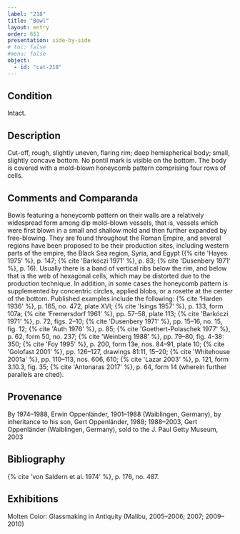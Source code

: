 ```yaml
---
label: "218"
title: "Bowl"
layout: entry
order: 651
presentation: side-by-side
# toc: false
#menu: false 
object:
  - id: "cat-218"
---
```


## Condition

Intact.

## Description

Cut-off, rough, slightly uneven, flaring rim; deep hemispherical body; small, slightly concave bottom. No pontil mark is visible on the bottom. The body is covered with a mold-blown honeycomb pattern comprising four rows of cells.

## Comments and Comparanda

Bowls featuring a honeycomb pattern on their walls are a relatively widespread form among dip mold–blown vessels, that is, vessels which were first blown in a small and shallow mold and then further expanded by free-blowing. They are found throughout the Roman Empire, and several regions have been proposed to be their production sites, including western parts of the empire, the Black Sea region, Syria, and Egypt ({% cite 'Hayes 1975' %}, p. 147; {% cite 'Barkóczi 1971' %}, p. 83; {% cite 'Dusenbery 1971' %}, p. 16). Usually there is a band of vertical ribs below the rim, and below that is the web of hexagonal cells, which may be distorted due to the production technique. In addition, in some cases the honeycomb pattern is supplemented by concentric circles, applied blobs, or a rosette at the center of the bottom. Published examples include the following: {% cite 'Harden 1936' %}, p. 165, no. 472, plate XVI; {% cite 'Isings 1957' %}, p. 133, form 107a; {% cite 'Fremersdorf 1961' %}, pp. 57–58, plate 113; {% cite 'Barkóczi 1971' %}, p. 72, figs. 2–10; {% cite 'Dusenbery 1971' %}, pp. 15–16, no. 15, fig. 12; {% cite 'Auth 1976' %}, p. 85; {% cite 'Goethert-Polaschek 1977' %}, p. 62, form 50, no. 237; {% cite 'Weinberg 1988' %}, pp. 79–80, fig. 4-38: 350; {% cite 'Foy 1995' %}, p. 200, form 13e, nos. 84–91, plate 10; {% cite 'Golofast 2001' %}, pp. 126–127, drawings 81:11, 15–20; {% cite 'Whitehouse 2001a' %}, pp. 110–113, nos. 606, 610; {% cite 'Lazar 2003' %}, p. 121, form 3.10.3, fig. 35; {% cite 'Antonaras 2017' %}, p. 64, form 14 (wherein further parallels are cited).

## Provenance

By 1974–1988, Erwin Oppenländer, 1901–1988 (Waiblingen, Germany), by inheritance to his son, Gert Oppenländer, 1988; 1988–2003, Gert Oppenländer (Waiblingen, Germany), sold to the J. Paul Getty Museum, 2003

## Bibliography

{% cite 'von Saldern et al. 1974' %}, p. 176, no. 487.

## Exhibitions

Molten Color: Glassmaking in Antiquity (Malibu, 2005–2006; 2007; 2009–2010)